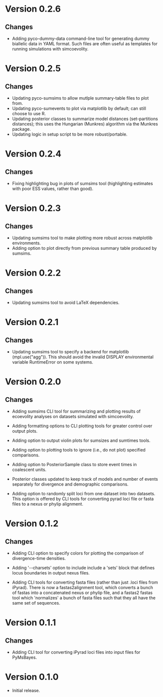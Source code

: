 Version 0.2.6
=============

Changes
-------
-   Adding pyco-dummy-data command-line tool for generating dummy biallelic
    data in YAML format. Such files are often useful as templates for running
    simulations with simcoevolity.


Version 0.2.5
=============

Changes
-------
-   Updating pyco-sumsims to allow mutlple summary-table files to plot from.
-   Updating pyco-sumevents to plot via matplotlib by default; can still choose
    to use R.
-   Updating posterior classes to summarize model distances (set-partitions
    distances); this uses the Hungarian (Munkres) algorithm via the Munkres
    package.
-   Updating logic in setup script to be more robust/portable.


Version 0.2.4
=============

Changes
-------
-   Fixing highlighting bug in plots of sumsims tool (highlighting estimates
    with poor ESS values, rather than good).


Version 0.2.3
=============

Changes
-------
-   Updating sumsims tool to make plotting more robust across matplotlib
    environments.
-   Adding option to plot directly from previous summary table produced by
    sumsims.


Version 0.2.2
=============

Changes
-------
-   Updating sumsims tool to avoid LaTeX dependencies.


Version 0.2.1
=============

Changes
-------
-   Updating sumsims tool to specify a backend for matplotlib (mpl.use("agg")).
    This should avoid the invalid DISPLAY environmental variable RuntimeError
    on some systems.


Version 0.2.0
=============

Changes
-------
-   Adding sumsims CLI tool for summarizing and plotting results of ecoevolity
    analyses on datasets simulated with simcoevolity.

-   Adding formatting options to CLI plotting tools for greater control over
    output plots.

-   Adding option to output violin plots for sumsizes and sumtimes tools.

-   Adding option to plotting tools to ignore (i.e., do not plot) specified
    comparisons.

-   Adding option to PosteriorSample class to store event times in coalescent
    units.

-   Posterior classes updated to keep track of models and number of events
    separately for divergence and demographic comparisons.

-   Adding option to randomly split loci from one dataset into two datasets.
    This option is offered by CLI tools for converting pyrad loci file or fasta
    files to a nexus or phylip alignment.


Version 0.1.2
=============

Changes
-------

-   Adding CLI option to specify colors for plotting the comparison of
    divergence-time densities.

-   Adding '--charsets' option to include include a 'sets' block that defines
    locus boundaries in output nexus files.

-   Adding CLI tools for converting fasta files (rather than just .loci files
    from iPyrad). There is now a fastas2alignment tool, which converts a bunch
    of fastas into a concatenated nexus or phylip file, and a fastas2 fastas
    tool which 'normalizes' a bunch of fasta files such that they all have the
    same set of sequences.


Version 0.1.1
=============

Changes
-------
-   Adding CLI tool for converting iPyrad loci files into input files for
    PyMsBayes.


Version 0.1.0
=============

-   Initial release.

